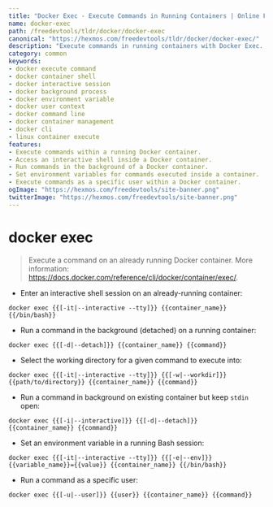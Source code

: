 ```yaml
---
title: "Docker Exec - Execute Commands in Running Containers | Online Free DevTools by Hexmos"
name: docker-exec
path: /freedevtools/tldr/docker/docker-exec
canonical: "https://hexmos.com/freedevtools/tldr/docker/docker-exec/"
description: "Execute commands in running containers with Docker Exec. Manage processes, debug applications, and interact with Dockerized environments. Free online tool, no registration required."
category: common
keywords:
- docker execute command
- docker container shell
- docker interactive session
- docker background process
- docker environment variable
- docker user context
- docker command line
- docker container management
- docker cli
- linux container execute
features:
- Execute commands within a running Docker container.
- Access an interactive shell inside a Docker container.
- Run commands in the background of a Docker container.
- Set environment variables for commands executed inside a container.
- Execute commands as a specific user within a Docker container.
ogImage: "https://hexmos.com/freedevtools/site-banner.png"
twitterImage: "https://hexmos.com/freedevtools/site-banner.png"
---
```


# docker exec

> Execute a command on an already running Docker container.
> More information: <https://docs.docker.com/reference/cli/docker/container/exec/>.

- Enter an interactive shell session on an already-running container:

`docker exec {{[-it|--interactive --tty]}} {{container_name}} {{/bin/bash}}`

- Run a command in the background (detached) on a running container:

`docker exec {{[-d|--detach]}} {{container_name}} {{command}}`

- Select the working directory for a given command to execute into:

`docker exec {{[-it|--interactive --tty]}} {{[-w|--workdir]}} {{path/to/directory}} {{container_name}} {{command}}`

- Run a command in background on existing container but keep `stdin` open:

`docker exec {{[-i|--interactive]}} {{[-d|--detach]}} {{container_name}} {{command}}`

- Set an environment variable in a running Bash session:

`docker exec {{[-it|--interactive --tty]}} {{[-e|--env]}} {{variable_name}}={{value}} {{container_name}} {{/bin/bash}}`

- Run a command as a specific user:

`docker exec {{[-u|--user]}} {{user}} {{container_name}} {{command}}`
